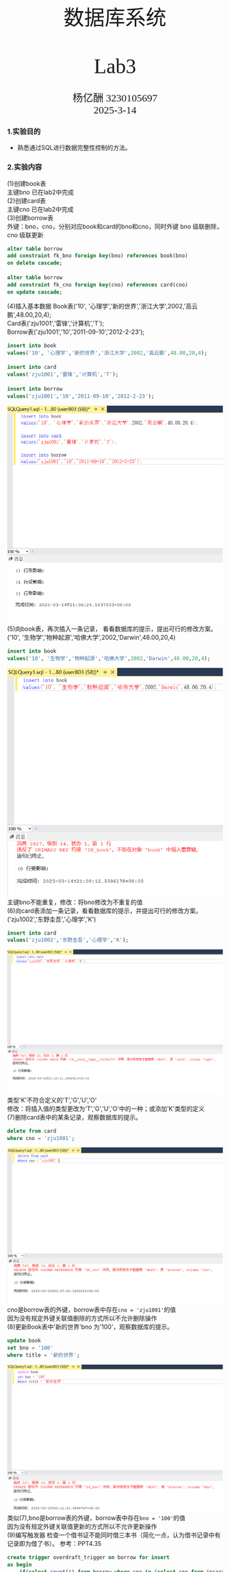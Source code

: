 <br/><br/><br/><br/><br/><br/><br/><br/><br/><br/><br/><br/><br/><br/><br/>
<div align=center>
    <font size=20 face=黑体>
数据库系统<br/><br/> Lab3
    </font>
    <font size=5 face=楷体>
<br/><br/>
杨亿酬 3230105697<br/>
2025-3-14
    </font>
</div>

<div STYLE="page-break-after: always;"></div>

### 1.实验目的  

- 熟悉通过SQL进行数据完整性控制的方法。
  
### 2.实验内容
(1)创建book表  
主键bno 已在lab2中完成  
(2)创建card表  
主键cno 已在lab2中完成  
(3)创建borrow表  
外键：bno，cno，分别对应book和card的bno和cno，同时外键 bno 级联删除，cno 级联更新  
```sql
alter table borrow
add constraint fk_bno foreign key(bno) references book(bno)
on delete cascade;

alter table borrow
add constraint fk_cno foreign key(cno) references card(cno)
on update cascade;
```
(4)插入基本数据
Book表('10', '心理学','新的世界','浙江大学',2002,'高云鹏',48.00,20,4);  
Card表('zju1001','雷锋','计算机','T');  
Borrow表('zju1001','10','2011-09-10','2012-2-23');  
```sql
insert into book
values('10', '心理学','新的世界','浙江大学',2002,'高云鹏',48.00,20,4);

insert into card
values('zju1001','雷锋','计算机','T');

insert into borrow
values('zju1001','10','2011-09-10','2012-2-23');
```
![alt text](image.png)  
(5)向book表，再次插入一条记录， 看看数据库的提示，提出可行的修改方案。
('10', '生物学','物种起源','哈佛大学',2002,'Darwin',48.00,20,4)
```sql
insert into book
values('10', '生物学','物种起源','哈佛大学',2002,'Darwin',48.00,20,4);
```
![alt text](image-1.png)  
主键bno不能重复，修改：将bno修改为不重复的值  
(6)向card表添加一条记录，看看数据库的提示，并提出可行的修改方案。
('zju1002','东野圭吾','心理学','K')
```sql
insert into card
values('zju1002','东野圭吾','心理学','K');
```
![alt text](image-2.png)  
类型'K'不符合定义的'T','G','U','O'  
修改：将插入值的类型更改为'T','G','U','O'中的一种；或添加'K'类型的定义  
(7)删除card表中的某条记录，观察数据库的提示。
```sql
delete from card
where cno = 'zju1001';
```
![alt text](image-3.png)  
cno是borrow表的外键，borrow表中存在`cno = 'zju1001'`的值  
因为没有规定外键关联值删除的方式所以不允许删除操作  
(8)更新Book表中'新的世界'bno 为'100'，观察数据库的提示。
```sql
update book
set bno = '100'
where title = '新的世界';
```
![alt text](image-4.png)  
类似(7),bno是borrow表的外键，borrow表中存在`bno = '100'`的值  
因为没有规定外键关联值更新的方式所以不允许更新操作  
(9)编写触发器
   检查一个借书证不能同时借三本书（简化一点，认为借书记录中有记录即为借了书）。 参考：PPT4.35
```sql
create trigger overdraft_trigger on borrow for insert
as begin
    if(select count(*) from borrow where cno in (select cno from inserted)) >= 3
    begin
        print '借书证已经借了三本书，不能再借书。';
        rollback transaction; 
    end
end
```
![alt text](image-5.png)  
(10)实验总结及思考  
本次实验测试了一些sql中不合法的操作，如插入未定义的类型，进行未定义的删除、更新，并尝试编写触发器。提高了对sql进阶语句的理解与认识。  
